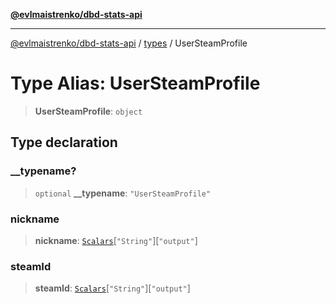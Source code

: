 [**@evlmaistrenko/dbd-stats-api**](../../../README.md)

---

[@evlmaistrenko/dbd-stats-api](../../../README.md) / [types](../README.md) / UserSteamProfile

# Type Alias: UserSteamProfile

> **UserSteamProfile**: `object`

## Type declaration

### \_\_typename?

> `optional` **\_\_typename**: `"UserSteamProfile"`

### nickname

> **nickname**: [`Scalars`](Scalars.md)\[`"String"`\]\[`"output"`\]

### steamId

> **steamId**: [`Scalars`](Scalars.md)\[`"String"`\]\[`"output"`\]
